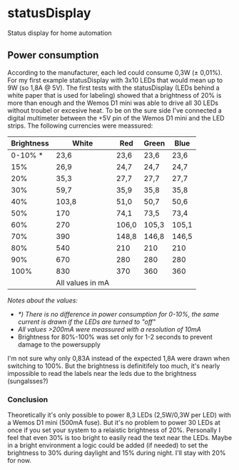 # statusDisplay
Status display for home automation


## Power consumption
According to the manufacturer, each led could consume 0,3W (± 0,01%). For my first example statusDisplay with 3x10 LEDs that would mean up to 9W (so 1,8A @ 5V).
The first tests with the statusDisplay (LEDs behind a white paper that is used for labeling) showed that a brightness of 20% is more than enough and the Wemos D1 mini was able to drive all 30 LEDs without troubel or excesive heat. To be on the sure side I've connected a digital multimeter between the +5V pin of the Wemos D1 mini and the LED strips.
The following currencies were meassured:

| Brightness 	| White 	| Red   	| Green 	| Blue  	|
|------------	|-------	|-------	|-------	|-------	|
| 0-10% *    	| 23,6  	| 23,6  	| 23,6  	| 23,6  	|
| 15%        	| 26,9  	| 24,7  	| 24,7  	| 24,7  	|
| 20%        	| 35,3  	| 27,7  	| 27,7  	| 27,7  	|
| 30%        	| 59,7  	| 35,9  	| 35,8  	| 35,8  	|
| 40%        	| 103,8 	| 51,0  	| 50,7  	| 50,6  	|
| 50%        	| 170   	| 74,1  	| 73,5  	| 73,4  	|
| 60%        	| 270   	| 106,0 	| 105,3 	| 105,1 	|
| 70%        	| 390   	| 148,8 	| 146,8 	| 146,5 	|
| 80%        	| 540   	| 210   	| 210   	| 210   	|
| 90%        	| 670   	| 280   	| 280   	| 280   	|
| 100%       	| 830   	| 370   	| 360   	| 360   	|
|             |All values in mA   |        	|        	|     

*Notes about the values:*  
- *\*) There is no difference in power consumption for 0-10%, the same current is drawn if the LEDs are turned to "off"*  
- *All values >200mA were meassured with a resolution of 10mA*
- Brightness for 80%-100% was set only for 1-2 seconds to prevent damage to the powersupply

I'm not sure why only 0,83A instead of the expected 1,8A were drawn when switching to 100%. But the brightness is definitifely too much, it's nearly impossible to read the labels near the leds due to the brightness (sungalsses?)

### Conclusion
Theoretically it's only possible to power 8,3 LEDs (2,5W/0,3W per LED) with a Wemos D1 mini (500mA fuse). But it's no problem to power 30 LEDs at once if you set your system to a relaistic brightness of 20%. Personally I feel that even 30% is too bright to easily read the text near the LEDs. Maybe in a bright environment a logic could be added (if needed) to set the brightness to 30% during daylight and 15% during night. I'll stay with 20% for now.
